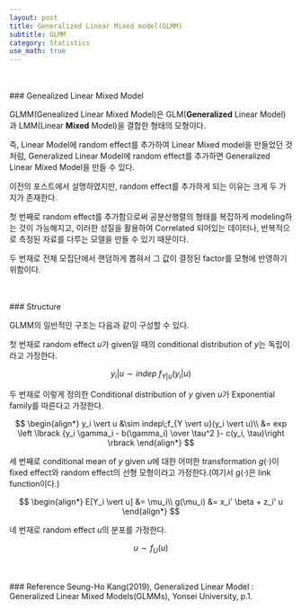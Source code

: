 ```yaml
---
layout: post
title: Generalized Linear Mixed model(GLMM)
subtitle: GLMM
category: Statistics
use_math: true
---
```


<br>
<br>
### Genealized Linear Mixed Model

GLMM(Genealized Linear Mixed Model)은 GLM(__Generalized__ Linear Model)과 LMM(Linear __Mixed__ Model)을 결합한 형태의 모형이다.

즉, Linear Model에 random effect를 추가하여 Linear Mixed model을 만들었던 것 처럼, Generalized Linear Model에 random effect를 추가하면 Generalized Linear Mixed Model을 만들 수 있다.

이전의 포스트에서 설명하였지만, random effect를 추가하게 되는 이유는 크게 두 가지가 존재한다.

첫 번째로 random effect를 추가함으로써 공분산행렬의 형태를 복잡하게 modeling하는 것이 가능해지고, 이러한 성질을 활용하여 Correlated 되어있는 데이터나, 반복적으로 측정된 자료를 다루는 모델을 만들 수 있기 때문이다.

두 번재로 전체 모집단에서 랜덤하게 뽑혀서 그 값이 결정된 factor를 모형에 반영하기 위함이다.


<br>
<br>
### Structure

GLMM의 일반적인 구조는 다음과 같이 구성할 수 있다.

첫 번재로 random effect $u$가 given일 때의 conditional distribution of $y$는 독립이라고 가정한다.

$$y_i \vert u \sim indep\;f_{Y \vert u}(y_i \vert u)$$

두 번재로 이렇게 정의한 Conditional distribution of $y$ given $u$가 Exponential family를 따른다고 가정한다.

$$
\begin{align*}
y_i \vert u &\sim indep\;f_{Y \vert u}(y_i \vert u)\\
&= exp \left \lbrack {y_i \gamma_i - b(\gamma_i) \over \tau^2 }- c(y_i, \tau)\right \rbrack
\end{align*}
$$

세 번째로 conditional mean of $y$ given $u$에 대한 어떠한 transformation $g(\cdot)$이 fixed effect와 random effect의 선형 모형이라고 가정한다.(여기서 $g(\cdot)$은 link function이다.)

$$
\begin{align*}
E[Y_i \vert u] &= \mu_i\\
g(\mu_i) &= x_i' \beta + z_i' u
\end{align*}
$$

네 번재로 random effect $u$의 분포를 가정한다.

$$u \sim f_U(u)$$

<br>
<br>
### Reference
Seung-Ho Kang(2019), Generalized Linear Model : Generalized Linear Mixed Models(GLMMs), Yonsei University, p.1.

